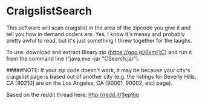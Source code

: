 # CraigslistSearch
This software will scan craigslist in the area of the zipcode you give it and tell you how in demand coders are.
Yes, I know it's messy and probably pretty awful to read, but it's just something I threw together for the laughs.

To use: download and extract Binary.zip (https://goo.gl/6xmFtC) and run it from the command line ("java.exe -jar "CSearch.jar").

#####NOTE: If your zip code doesn't work, it may be because your city's craigslist page is based out of another city (e.g. the listings for Beverly Hills, CA [90210] are on the Los Angeles, CA [90001, 90002, etc] page).

Based on the reddit thread here: http://redd.it/3ep9jq
